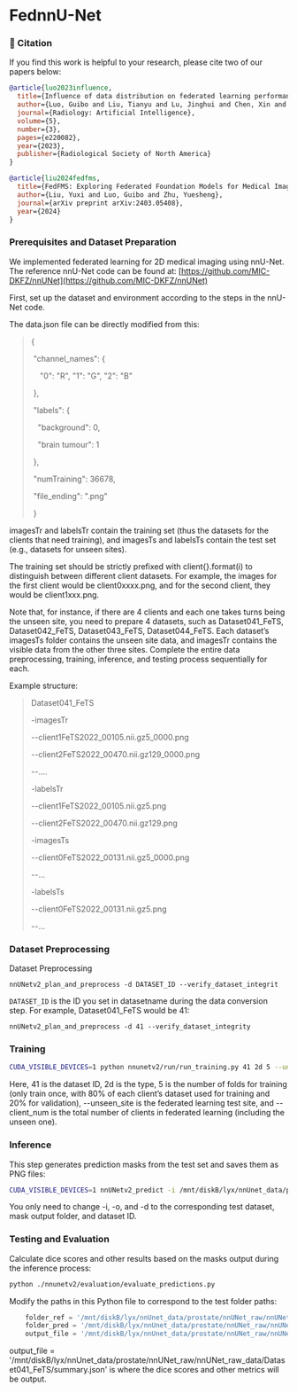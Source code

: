 # FednnU-Net

### 🌟 Citation

If you find this work is helpful to your research, please cite two of our papers below:

```bibtex
@article{luo2023influence,
  title={Influence of data distribution on federated learning performance in tumor segmentation},
  author={Luo, Guibo and Liu, Tianyu and Lu, Jinghui and Chen, Xin and Yu, Lequan and Wu, Jian and Chen, Danny Z and Cai, Wenli},
  journal={Radiology: Artificial Intelligence},
  volume={5},
  number={3},
  pages={e220082},
  year={2023},
  publisher={Radiological Society of North America}
}
```

```bibtex
@article{liu2024fedfms,
  title={FedFMS: Exploring Federated Foundation Models for Medical Image Segmentation},
  author={Liu, Yuxi and Luo, Guibo and Zhu, Yuesheng},
  journal={arXiv preprint arXiv:2403.05408},
  year={2024}
}
```

### Prerequisites and Dataset Preparation

We implemented federated learning for 2D medical imaging using nnU-Net. The reference nnU-Net code can be found at: [https://github.com/MIC-DKFZ/nnUNet](https://github.com/MIC-DKFZ/nnUNet)

First, set up the dataset and environment according to the steps in the nnU-Net code.

The data.json file can be directly modified from this:

> {
> 
>  "channel_names": {  
> 
>     "0": "R", "1": "G", "2": "B"
> 
>  },
> 
>  "labels": {
> 
>    "background": 0,
> 
>    "brain tumour": 1
> 
>  },
> 
>  "numTraining": 36678,
> 
>  "file_ending": ".png"
> 
>  }

imagesTr and labelsTr contain the training set (thus the datasets for the clients that need training), and imagesTs and labelsTs contain the test set (e.g., datasets for unseen sites).

The training set should be strictly prefixed with client{}.format(i) to distinguish between different client datasets. For example, the images for the first client would be client0xxxx.png, and for the second client, they would be client1xxx.png.

Note that, for instance, if there are 4 clients and each one takes turns being the unseen site, you need to prepare 4 datasets, such as Dataset041_FeTS, Dataset042_FeTS, Dataset043_FeTS, Dataset044_FeTS. Each dataset’s imagesTs folder contains the unseen site data, and imagesTr contains the visible data from the other three sites. Complete the entire data preprocessing, training, inference, and testing process sequentially for each.

Example structure:

> Dataset041_FeTS
> 
> -imagesTr
> 
> --client1FeTS2022_00105.nii.gz5_0000.png
> 
> --client2FeTS2022_00470.nii.gz129_0000.png
> 
> --....
> 
> -labelsTr
> 
> --client1FeTS2022_00105.nii.gz5.png
> 
> --client2FeTS2022_00470.nii.gz129.png
> 
> -imagesTs
> 
> --client0FeTS2022_00131.nii.gz5_0000.png
> 
> --...
> 
> -labelsTs
> 
> --client0FeTS2022_00131.nii.gz5.png
> 
> --...

### Dataset Preprocessing

Dataset Preprocessing

```shell
nnUNetv2_plan_and_preprocess -d DATASET_ID --verify_dataset_integrit
```

`DATASET_ID` is the ID you set in datasetname during the data conversion step. For example, Dataset041_FeTS would be 41:

```shell
nnUNetv2_plan_and_preprocess -d 41 --verify_dataset_integrity
```

### Training

```bash
CUDA_VISIBLE_DEVICES=1 python nnunetv2/run/run_training.py 41 2d 5 --unseen_site 0 --client_num 4
```

Here, 41 is the dataset ID, 2d is the type, 5 is the number of folds for training (only train once, with 80% of each client’s dataset used for training and 20% for validation), --unseen_site is the federated learning test site, and --client_num is the total number of clients in federated learning (including the unseen one).

### Inference

This step generates prediction masks from the test set and saves them as PNG files:

```bash
CUDA_VISIBLE_DEVICES=1 nnUNetv2_predict -i /mnt/diskB/lyx/nnUnet_data/prostate/nnUNet_raw/nnUNet_raw_data/Dataset042_FeTS/imagesTs -o /mnt/diskB/lyx/nnUnet_data/prostate/nnUNet_raw/nnUNet_raw_data/Dataset042_FeTS/output -d 42 -c 2d -f 5
```

You only need to change -i, -o, and -d to the corresponding test dataset, mask output folder, and dataset ID.

### Testing and Evaluation

Calculate dice scores and other results based on the masks output during the inference process:

```bash
python ./nnunetv2/evaluation/evaluate_predictions.py
```

Modify the paths in this Python file to correspond to the test folder paths:

```python
    folder_ref = '/mnt/diskB/lyx/nnUnet_data/prostate/nnUNet_raw/nnUNet_raw_data/Dataset041_FeTS/labelsTs'
    folder_pred = '/mnt/diskB/lyx/nnUnet_data/prostate/nnUNet_raw/nnUNet_raw_data/Dataset041_FeTS/output'
    output_file = '/mnt/diskB/lyx/nnUnet_data/prostate/nnUNet_raw/nnUNet_raw_data/Dataset041_FeTS/summary.json'
```

output_file = '/mnt/diskB/lyx/nnUnet_data/prostate/nnUNet_raw/nnUNet_raw_data/Dataset041_FeTS/summary.json' is where the dice scores and other metrics will be output.
